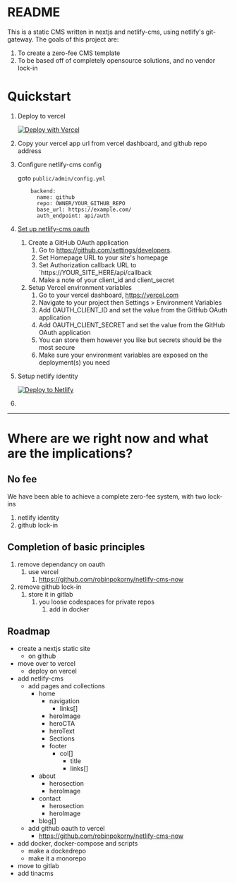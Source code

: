 # README
This is a static CMS written in nextjs and netlify-cms, using netlify's git-gateway.
The goals of this project are:
1. To create a zero-fee CMS template
2. To be based off of completely opensource solutions, and no vendor lock-in

# Quickstart
1. Deploy to vercel

    [![Deploy with Vercel](https://vercel.com/button)](https://vercel.com/new/git/external?repository-url=https://github.com/kaziridwan/nextlify-vercel-starter)

2. Copy your vercel app url from vercel dashboard, and github repo address
3. Configure netlify-cms config

    goto `public/admin/config.yml`
      ```
          backend:
            name: github
            repo: OWNER/YOUR_GITHUB_REPO
            base_url: https://example.com/
            auth_endpoint: api/auth

      ```
4. [Set up netlify-cms oauth](https://www.npmjs.com/package/@openlab/vercel-netlify-cms-github)
   1. Create a GitHub OAuth application
      1. Go to https://github.com/settings/developers.
      2. Set Homepage URL to your site's homepage
      3. Set Authorization callback URL to `https://YOUR_SITE_HERE/api/callback
      4. Make a note of your client_id and client_secret
   2. Setup Vercel environment variables
      1. Go to your vercel dashboard, https://vercel.com
      2. Navigate to your project then Settings > Environment Variables
      3. Add OAUTH_CLIENT_ID and set the value from the GitHub OAuth application
      4. Add OAUTH_CLIENT_SECRET and set the value from the GitHub OAuth application
      5. You can store them however you like but secrets should be the most secure
      6. Make sure your environment variables are exposed on the deployment(s) you need
5. Setup netlify identity
    
    [![Deploy to Netlify](https://www.netlify.com/img/deploy/button.svg)](https://app.netlify.com/start)
6.   

---

# Where are we right now and what are the implications?
## No fee
We have been able to achieve a complete zero-fee system, with two lock-ins
1. netlify identity
2. github lock-in

## Completion of basic principles
1. remove dependancy on oauth
   1. use vercel
      1. https://github.com/robinpokorny/netlify-cms-now
2. remove github lock-in
   1. store it in gitlab
      1. you loose codespaces for private repos
         1. add in docker

## Roadmap
- create a nextjs static site
  <!-- - on gitlab -->
  - on github
- move over to vercel
  - deploy on vercel
- add netlify-cms
  - add pages and collections
    - home
      - navigation
        - links[]
      - heroImage
      - heroCTA
      - heroText
      - Sections
      - footer
        - col[]
          - title
          - links[]
    - about
      - herosection
      - heroImage
    - contact
      - herosection
      - heroImage
    - blog[]
  <!-- - add gitlab oauth to vercel -->
  - add github oauth to vercel
    - https://github.com/robinpokorny/netlify-cms-now
- add docker, docker-compose and scripts
  - make a dockedrepo
  - make it a monorepo
- move to gitlab
- add tinacms

